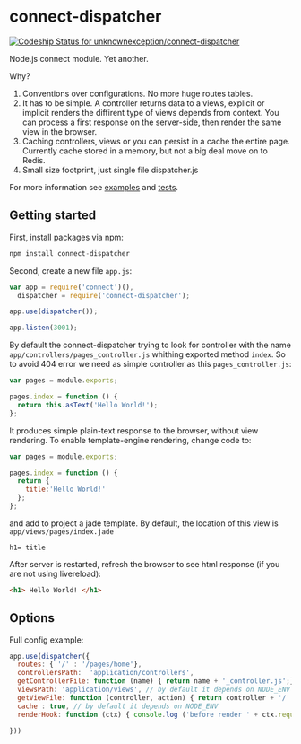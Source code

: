 connect-dispatcher
==================
[ ![Codeship Status for unknownexception/connect-dispatcher](https://www.codeship.io/projects/11527a50-f90d-0131-a739-5e0e92dbe03c/status)](https://www.codeship.io/projects/28799)

Node.js connect module. Yet another.

Why?

1. Conventions over configurations. No more huge routes tables.
2. It has to be simple. A controller returns data to a views, explicit or implicit renders the diffirent type of views depends from context.
You can process a first response on the server-side, then render the same view in the browser.
2. Caching controllers, views or you can persist in a cache the entire page. Currently cache stored in a memory, but not a big deal move on to Redis.
4. Small size footprint, just single file dispatcher.js

For more information see [examples](https://github.com/unknownexception/connect-dispatcher/tree/master/examples) and [tests](https://github.com/unknownexception/connect-dispatcher/tree/master/test).

## Getting started

First, install packages via npm:

```JavaScript
npm install connect-dispatcher
```

Second, create a new file `app.js`:

```JavaScript
var app = require('connect')(),
  dispatcher = require('connect-dispatcher');

app.use(dispatcher());

app.listen(3001);
```

By default the connect-dispatcher trying to look for controller with the name `app/controllers/pages_controller.js` whithing exported method `index`. So to avoid 404 error we need as simple controller as this `pages_controller.js`:

```JavaScript
var pages = module.exports;

pages.index = function () {
  return this.asText('Hello World!');
};
```

It produces simple plain-text response to the browser, without view rendering. To enable template-engine rendering, change code to:

```JavaScript
var pages = module.exports;

pages.index = function () {
  return {
    title:'Hello World!'
  };
};
```

and add to project a jade template. By default, the location of this view is `app/views/pages/index.jade`

```Jade
h1= title
```

After server is restarted, refresh the browser to see html response (if you are not using livereload):

```HTML
<h1> Hello World! </h1>
```


## Options

Full config example:

```JavaScript
app.use(dispatcher({
  routes: { '/' : '/pages/home'},
  controllersPath:  'application/controllers',
  getControllerFile: function (name) { return name + '_controller.js';},
  viewsPath: 'application/views', // by default it depends on NODE_ENV (useful for grunt usemin)
  getViewFile: function (controller, action) { return controller + '/' + action + '.jade';}
  cache : true, // by default it depends on NODE_ENV
  renderHook: function (ctx) { console.log ('before render ' + ctx.request.controller + '/' + ctx.request.action)}

}))
```

